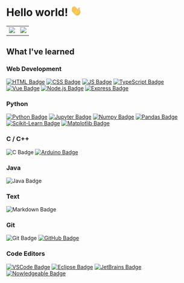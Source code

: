 # Hello world! <img src="./assets/gifs/hello.gif" width="30px"/>

<table align="center">
  <tr>
    <td>
      <picture>
        <source 
          srcset="https://github-readme-stats-trisl01.vercel.app/api?username=trisl01&show_icons=true&hide_border=true&bg_color=00000000&theme=dark&rank_icon=github&hide=stars"
          media="(prefers-color-scheme: dark)"
        />
        <source
          srcset="https://github-readme-stats-trisl01.vercel.app/api?username=trisl01&show_icons=true&hide_border=true&bg_color=00000000&rank_icon=github&hide=stars"
          media="(prefers-color-scheme: light), (prefers-color-scheme: no-preference)"
        />
        <img src="https://github-readme-stats-trisl01.vercel.app/api?username=trisl01&show_icons=true&hide_border=true&bg_color=00000000&rank_icon=github&hide=stars" />
      </picture>
    </td>
    <td>
      <picture>
        <source 
          srcset="https://github-readme-stats-trisl01.vercel.app/api/top-langs/?username=trisl01&layout=compact&langs_count=8&count_private=true&hide_border=true&bg_color=00000000&theme=dark"
          media="(prefers-color-scheme: dark)"
        />
        <source
          srcset="https://github-readme-stats-trisl01.vercel.app/api/top-langs/?username=trisl01&layout=compact&langs_count=8&count_private=true&hide_border=true&bg_color=00000000"
          media="(prefers-color-scheme: light), (prefers-color-scheme: no-preference)"
        />
        <img src="https://github-readme-stats-trisl01.vercel.app/api/top-langs/?username=trisl01&layout=compact&langs_count=8&count_private=true&hide_border=true&bg_color=00000000" />
      </picture>
    </td>
  </tr>
</table>


## What I've learned

### Web Development

[![HTML Badge](https://img.shields.io/badge/HTML-E34F26?style=for-the-badge&logo=html5&logoColor=white)](https://developer.mozilla.org/en-US/docs/Web/HTML)
[![CSS Badge](https://img.shields.io/badge/CSS-1572B6?style=for-the-badge&logo=css3&logoColor=white)](https://developer.mozilla.org/en-US/docs/Web/CSS)
[![JS Badge](https://img.shields.io/badge/JavaScript-F7DF1E?style=for-the-badge&logo=javascript&logoColor=white)](https://developer.mozilla.org/en-US/docs/Web/JavaScript)
[![TypeScript Badge](https://img.shields.io/badge/TypeScript-3178C6?style=for-the-badge&logo=typescript&logoColor=white)](https://www.typescriptlang.org/)
[![Vue Badge](https://img.shields.io/badge/Vue.js-4FC08D?style=for-the-badge&logo=vue.js&logoColor=white)](https://vuejs.org/)
[![Node.js Badge](https://img.shields.io/badge/Node.js-339933?style=for-the-badge&logo=node.js&logoColor=white)](https://nodejs.org/en/)
[![Express Badge](https://img.shields.io/badge/Express.js-000000?style=for-the-badge&logo=express&logoColor=white)](https://expressjs.com/)


### Python

[![Python Badge](https://img.shields.io/badge/Python-3776AB?style=for-the-badge&logo=python&logoColor=white)](https://www.python.org/)
[![Jupyter Badge](https://img.shields.io/badge/Jupyter-F37626?style=for-the-badge&logo=jupyter&logoColor=white)](https://jupyter.org/)
[![Numpy Badge](https://img.shields.io/badge/Numpy-013243?style=for-the-badge&logo=numpy&logoColor=white)](https://numpy.org/)
[![Pandas Badge](https://img.shields.io/badge/Pandas-150458?style=for-the-badge&logo=pandas&logoColor=white)](https://pandas.pydata.org/)
[![Scikit-Learn Badge](https://img.shields.io/badge/Scikit%20Learn-F7931E?style=for-the-badge&logo=scikit-learn&logoColor=white)](https://scikit-learn.org/stable/)
[![Matplotlib Badge](https://img.shields.io/badge/Matplotlib-013243?style=for-the-badge&logo=matplotlib&logoColor=white)](https://matplotlib.org/)


### C / C++

![C Badge](https://img.shields.io/badge/C-A8B9CC?style=for-the-badge&logo=c&logoColor=white)
[![Arduino Badge](https://img.shields.io/badge/Arduino-00979D?style=for-the-badge&logo=arduino&logoColor=white)](https://www.arduino.cc/)


### Java

![Java Badge](https://img.shields.io/badge/Java-007396?style=for-the-badge&logo=java&logoColor=white)


### Text

![Markdown Badge](https://img.shields.io/badge/Markdown-000000?style=for-the-badge&logo=markdown&logoColor=white)


### Git

![Git Badge](https://img.shields.io/badge/Git-F05032?style=for-the-badge&logo=git&logoColor=white)
[![GitHub Badge](https://img.shields.io/badge/GitHub-181717?style=for-the-badge&logo=github&logoColor=white)](https://github.com)


### Code Editors

[![VSCode Badge](https://img.shields.io/badge/VSCode-007ACC?style=for-the-badge&logo=visual-studio-code&logoColor=white)](https://code.visualstudio.com/)
[![Eclipse Badge](https://img.shields.io/badge/Eclipse-2C2255?style=for-the-badge&logo=eclipse&logoColor=white)](https://www.eclipse.org/)
[![JetBrains Badge](https://img.shields.io/badge/JetBrains-000000?style=for-the-badge&logo=jetbrains&logoColor=white)](https://www.jetbrains.com/)
[![Nowledgeable Badge](https://img.shields.io/badge/Nowledgeable-000000?style=for-the-badge&logo=nowledgeable&logoColor=white)](https://nowledgeable.org/)
